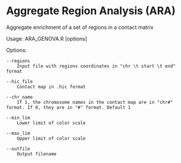 Aggregate Region Analysis (ARA)
=============================

Aggregate enrichment of a set of regions in a contact matrix

Usage: ARA_GENOVA.R [options]

Options:

	--regions
		Input file with regions coordinates in "chr \t start \t end" format

	--hic_file
		Contact map in .hic format

	--chr_name
		If 1, the chromosome names in the contact map are in "chr#" format. If 0, they are in "#" format. Default 1

	--min_lim
		Lower limit of color scale

	--max_lim
		Upper limit of color scale

	--outfile
		Output filename
	